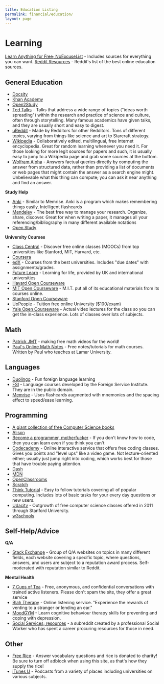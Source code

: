```yaml
---
title: Education Listing
permalink: financial/education/
layout: page
---
```


# Learning

[Learn Anything for Free; NoExcuseList](http://www.noexcuselist.com/) - Includes sources for everything you can want.
[Reddit Resources](https://www.reddit.com/r/reddit.com/comments/cktxy/) - Reddit's list of the best online education sources.

## General Education

* [Docsity](https://www.docsity.com/)
* [Khan Academy](https://www.khanacademy.org/)
* [Open2Study](https://www.open2study.com/)
* [Ted Talks](https://www.ted.com/) - Talks that address a wide range of topics ("ideas worth spreading") within the research and practice of science and culture, often through storytelling. Many famous academics have given talks, and they are usually short and easy to digest.
* [uReddit](http://ureddit.com/) - Made by Redditors for other Redditors. Tons of different topics, varying from things like science and art to Starcraft strategy.
* [Wikipedia](https://www.wikipedia.org/) - Collaboratively edited, multilingual, free Internet encyclopedia. Great for random learning whenever you need it. For those looking for more legit sources for papers and such, it is usually easy to jump to a Wikipedia page and grab some sources at the bottom.
* [Wolfram Alpha](http://www.wolframalpha.com/) - Answers factual queries directly by computing the answer from structured data, rather than providing a list of documents or web pages that might contain the answer as a search engine might. Unbelievable what this thing can compute; you can ask it near anything and find an answer.

**Study Help**

* [Anki](http://ankisrs.net/) - Similar to Memrise. Anki is a program which makes remembering things easily. Intelligent flashcards
* [Mendeley](https://www.mendeley.com/) - The best free way to manage your research. Organize, share, discover. Great for when writing a paper, it manages all your referencing/bibliography in many different available notations
* [Open Study](https://openstudy.com/)

**University Courses**

* [Class Central](https://www.class-central.com/) - Discover free online classes (MOOCs) from top universities like Stanford, MIT, Harvard, etc.
* [Coursera](https://www.coursera.org/)
* [edX](https://www.edx.org/) - Courses from the best universities. Includes "due dates" with assignments/grades.
* [Future Learn](https://www.futurelearn.com/) - Learning for life, provided by UK and international universities
* [Havard Open Courseware](http://cs50.tv/2013/fall/)
* [MIT Open Courseware](http://ocw.mit.edu/) - M.I.T. put all of its educational materials from its courses online.
* [Stanford Open Courseware](https://see.stanford.edu/)
* [UoPeople](http://uopeople.edu/) - Tuition free online University ($100/exam)
* [Yale Open Courseware](http://oyc.yale.edu/) - Actual video lectures for the class so you can get the in-class experience. Lots of classes over lots of subjects.


## Math

* [Patrick JMT](http://patrickjmt.com/) - making free math videos for the world!
* [Paul's Online Math Notes](http://tutorial.math.lamar.edu/) - Free notes/tutorials for math courses. Written by Paul who teaches at Lamar University.

<!--
Credits, Paul's Online Math Notes: /u/awaythrow626
-->

## Languages

* [Duolingo](https://www.duolingo.com/) - Fun foreign language learning
* [FSI](https://fsi-languages.yojik.eu/) - Language courses developed by the Foreign Service Institute. They are in the public domain.
* [Memrise](https://www.memrise.com/) - Uses flashcards augmented with mnemonics and the spacing effect to speed/ease learning.

## Programming

* [A giant collection of free Computer Science books](https://github.com/vhf/free-programming-books)
* [Alison](https://alison.com/learn/programming)
* [Become a programmer, motherfucker](http://programming-motherfucker.com/) - If you don't know how to code, then you can learn even if you think you can't
* [Codecademy](https://www.codecademy.com/) - Online interactive service that offers free coding classes. Gives you points and "level ups" like a video game. Not lecture-oriented either; usually just jump right into coding, which works best for those that have trouble paying attention.
* [Dash](https://dash.generalassemb.ly/)
* [MDN](https://developer.mozilla.org/)
* [OpenClassrooms](https://openclassrooms.com/)
* [Scratch](https://scratch.mit.edu/)
* [Think Tutorial](https://thinktutorial.com/) - Easy to follow tutorials covering all of popular computing. Includes lots of basic tasks for your every day questions or new users.
* [Udacity](https://www.udacity.com/) - Outgrowth of free computer science classes offered in 2011 through Stanford University.
* [w3schools](http://www.w3schools.com/)

## Self-Help/Advice

**Q/A**

* [Stack Exchange](https://stackexchange.com/sites) - Group of Q/A websites on topics in many different fields, each website covering a specific topic, where questions, answers, and users are subject to a reputation award process. Self-moderated with reputation similar to Reddit.

**Mental Health**

* [7 Cups of Tea](https://www.7cups.com/) - Free, anonymous, and confidential conversations with trained active listeners. Please don't spam the site, they offer a great service
* [Blah Therapy](http://blahtherapy.com/) - Online listening service. "Experience the rewards of venting to a stranger or lending an ear."
* [MoodGYM](https://moodgym.anu.edu.au/) - Learn cognitive behaviour therapy skills for preventing and coping with depression.
* [Social Services; resources](https://www.reddit.com/r/socialworkresources) - a subreddit created by a professional Social Worker who has spent a career procuring resources for those in need.


## Other

* [Free Rice](http://freerice.com/) - Answer vocabulary questions and rice is donated to charity! Be sure to turn off adblock when using this site, as that's how they supply the rice!  
* [iTunes U](https://itunes.apple.com/app/itunes-u/id490217893) - Podcasts from a variety of places including universities on various subjects.

<!-- Every link has been validated and secured if possible. -->
